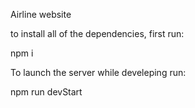 Airline website

to install all of the dependencies, first run: 

npm i 

To launch the server while develeping run:

npm run devStart
